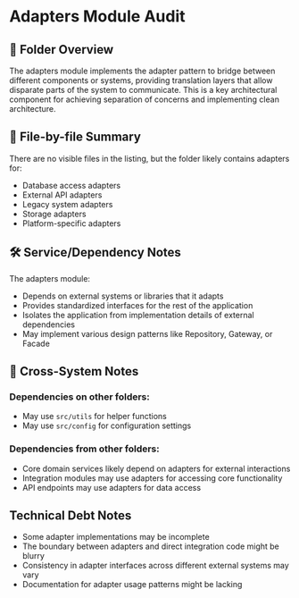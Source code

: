 # Adapters Module Audit

## 🧾 Folder Overview

The adapters module implements the adapter pattern to bridge between different components or systems, providing translation layers that allow disparate parts of the system to communicate. This is a key architectural component for achieving separation of concerns and implementing clean architecture.

## 📁 File-by-file Summary

There are no visible files in the listing, but the folder likely contains adapters for:

- Database access adapters
- External API adapters
- Legacy system adapters
- Storage adapters
- Platform-specific adapters

## 🛠️ Service/Dependency Notes

The adapters module:
- Depends on external systems or libraries that it adapts
- Provides standardized interfaces for the rest of the application
- Isolates the application from implementation details of external dependencies
- May implement various design patterns like Repository, Gateway, or Facade

## 📌 Cross-System Notes

### Dependencies on other folders:
- May use `src/utils` for helper functions
- May use `src/config` for configuration settings

### Dependencies from other folders:
- Core domain services likely depend on adapters for external interactions
- Integration modules may use adapters for accessing core functionality
- API endpoints may use adapters for data access

## Technical Debt Notes

- Some adapter implementations may be incomplete
- The boundary between adapters and direct integration code might be blurry
- Consistency in adapter interfaces across different external systems may vary
- Documentation for adapter usage patterns might be lacking 